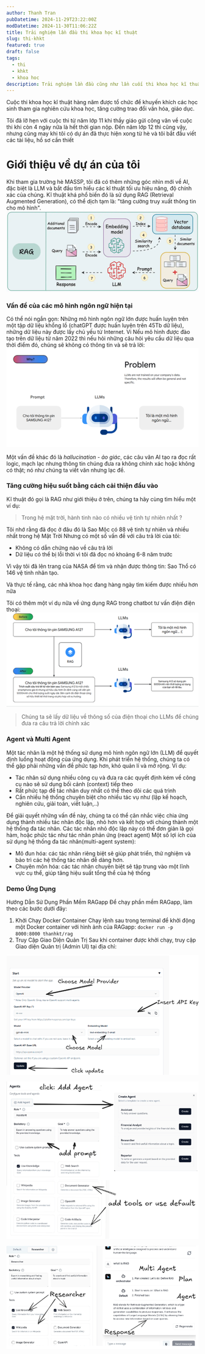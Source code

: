 ```yaml
---
author: Thanh Tran
pubDatetime: 2024-11-29T23:22:00Z
modDatetime: 2024-11-30T11:06:22Z
title: Trải nghiệm lần đầu thi khoa học kĩ thuật
slug: thi-khkt
featured: true
draft: false
tags:
  - thi
  - khkt
  - khoa hoc
description: Trải nghiệm lần đầu cũng như lần cuối thi khoa học kĩ thuật bậc THPT và những vấn đề xung quanh
---
```


Cuộc thi khoa học kĩ thuật hàng năm được tổ chức để khuyến khích các học sinh tham gia nghiên cứu khoa học, tăng cường trao đổi văn hóa, giáo dục.

Tôi đã lỡ hẹn với cuộc thi từ năm lớp 11 khi thầy giáo gửi công văn về cuộc thi khi còn 4 ngày nữa là hết thời gian nộp. Đến năm lớp 12 thì cũng vậy, nhưng cũng may khi tôi có dự án đã thực hiện xong từ hè và tôi bắt đầu viết các tài liệu, hồ sơ cần thiết

# Giới thiệu về dự án của tôi
Khi tham gia trường hè MASSP, tôi đã có thêm những góc nhìn mới về AI, đặc biệt là LLM và bắt đầu tìm hiểu các kĩ thuật tối ưu hiệu năng, độ chính xác của chúng. Kĩ thuật khá phổ biến đó là sử dụng RAG (Retrieval Augmented Generation), có thể dịch tạm là: "tăng cường truy xuất thông tin cho mô hình". 
![image](../assets/khkt/khkt_rag_architec.gif)


### Vấn đề của các mô hình ngôn ngữ hiện tại
Có thể nói ngắn gọn: Những mô hình ngôn ngữ lớn được huấn luyện trên một tập dữ liệu khổng lồ (chatGPT được huấn luyện trên 45Tb dữ liệu), những dữ liệu này được lấy chủ yếu từ Internet.
Vi Nếu mô hình được đào tạo trên dữ liệu từ năm 2022 thì nếu hỏi những câu hỏi yêu cầu dữ liệu qua thời điểm đó, chúng sẽ không có thông tin và sẽ trả lời: 
![image](../assets/khkt/khkt_problem.png)


Một vấn đề khác đó là *hallucination - ảo giác*, các câu văn AI tạo ra đọc rất logic, mạch lạc nhưng thông tin chúng đưa ra không chính xác hoặc không có thật; nó như chúng ta viết văn nhưng lạc đề.

### Tăng cường hiệu suốt bằng cách cải thiện đầu vào
Kĩ thuật đó gọi là RAG như giới thiệu ở trên, chúng ta hãy cùng tìm hiểu một ví dụ:
> Trong hệ mặt trời, hành tinh nào có nhiều vệ tinh tự nhiên nhất ?

Tôi nhớ rằng đã đọc ở đâu đó là Sao Mộc có 88 vệ tinh tự nhiên và nhiều nhất trong hệ Mặt Trời
Nhưng có một số vấn đề với câu trả lời của tôi:
* Không có dẫn chứng nào về câu trả lời
* Dữ liệu có thể bị lỗi thời vì tôi đã đọc nó khoảng 6-8 năm trước

Vì vậy tôi đã lên trang của NASA để tìm và nhận được thông tin: Sao Thổ có 146 vệ tinh nhân tạo.

Và thực tế rằng, các nhà khoa học đang hàng ngày tìm kiếm được nhiều hơn nữa

Tôi có thêm một ví dụ nữa về ứng dụng RAG trong chatbot tư vấn điện điện thoại:
![image](../assets/khkt/khkt_rag.png)

> Chúng ta sẽ lấy dữ liệu về thông số của điện thoại cho LLMs để chúng đưa ra câu trả lời chính xác

### Agent và Multi Agent
Một tác nhân là một hệ thống sử dụng mô hình ngôn ngữ lớn (LLM) để quyết định luồng hoạt động của ứng dụng. Khi phát triển hệ thống, chúng ta có thể gặp phải những vấn đề phức tạp hơn, khó quản lí và mở rộng. Ví dụ:
-	Tác nhân sử dụng nhiều công cụ và đưa ra các quyết định kém về công cụ nào sẽ sử dụng bối cảnh (context) tiếp theo
-	Rất phức tạp để tác nhân duy nhất có thể theo dõi các quá trình
-	Cần nhiều hệ thống chuyên biệt cho nhiều tác vụ như (lập kế hoạch, nghiên cứu, giải toán, viết luận,..)

Để giải quyết những vấn đề này, chúng ta có thể cân nhắc việc chia ứng dụng thành nhiều tác nhân độc lập, nhỏ hơn và kết hợp với chúng thành một hệ thống đa tác nhân. Các tác nhân nhỏ độc lập này có thể đơn giản là gọi hàm, hoặc phức tác như tác nhân phản ứng (react agent)
Một số lợi ích của sử dụng hệ thống đa tác nhân(multi-agent system):
-	Mô đun hóa: các tác nhân riêng biệt sẽ giúp phát triển, thử nghiệm và bảo trì các hệ thống tác nhân dễ dàng hơn.
-	Chuyên môn hóa: các tác nhân chuyên biệt sẽ tập trung vào một lĩnh vực cụ thể, giúp tăng hiệu suất tổng thể của hệ thống


### Demo Ứng Dụng
Hướng Dẫn Sử Dụng Phần Mềm RAGapp
Để chạy phần mềm RAGapp, làm theo các bước dưới đây:
1. Khởi Chạy Docker Container
Chạy lệnh sau trong terminal để khởi động một Docker container với hình ảnh của RAGapp:
`docker run -p 8000:8000 thanhkt/rag`
2. Truy Cập Giao Diện Quản Trị
Sau khi container được khởi chạy, truy cập Giao diện Quản trị (Admin UI) tại địa chỉ:

![image](../assets/khkt/khkt_demo1.png)


![image](../assets/khkt/khkt_demo2.png)

![image](../assets/khkt/khkt_demo3.png)

